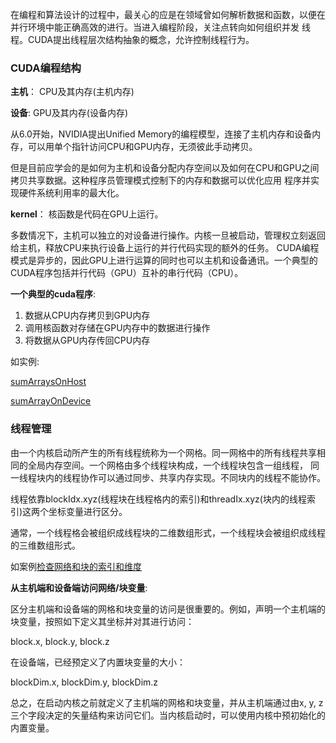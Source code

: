 在编程和算法设计的过程中，最关心的应是在领域曾如何解析数据和函数，以便在并行环境中能正确高效的进行。当进入编程阶段，关注点转向如何组织并发
线程。CUDA提出线程层次结构抽象的概念，允许控制线程行为。


### CUDA编程结构

**主机**： CPU及其内存(主机内存)

**设备**: GPU及其内存(设备内存)

从6.0开始，NVIDIA提出Unified Memory的编程模型，连接了主机内存和设备内存，可以用单个指针访问CPU和GPU内存，无须彼此手动拷贝。

但是目前应学会的是如何为主机和设备分配内存空间以及如何在CPU和GPU之间拷贝共享数据。这种程序员管理模式控制下的内存和数据可以优化应用
程序并实现硬件系统利用率的最大化。

**kernel**： 核函数是代码在GPU上运行。

多数情况下，主机可以独立的对设备进行操作。内核一旦被启动，管理权立刻返回给主机，释放CPU来执行设备上运行的并行代码实现的额外的任务。
CUDA编程模式是异步的，因此GPU上进行运算的同时也可以主机和设备通讯。一个典型的CUDA程序包括并行代码（GPU）互补的串行代码（CPU）。

**一个典型的cuda程序**:

1. 数据从CPU内存拷贝到GPU内存
2. 调用核函数对存储在GPU内存中的数据进行操作
3. 将数据从GPU内存传回CPU内存

如实例:

[sumArraysOnHost](https://github.com/ReyRen/cuda-programming-examples/blob/master/CUDA%E7%BC%96%E7%A8%8B%E6%A8%A1%E5%9E%8B/sumArraysOnHost.c)

[sumArrayOnDevice](https://github.com/ReyRen/cuda-programming-examples/blob/master/CUDA%E7%BC%96%E7%A8%8B%E6%A8%A1%E5%9E%8B/sumArraysOnDevice.c)

### 线程管理

由一个内核启动所产生的所有线程统称为一个网格。同一网格中的所有线程共享相同的全局内存空间。一个网格由多个线程块构成，一个线程块包含一组线程，
同一线程块内的线程协作可以通过同步、共享内存实现。不同块内的线程不能协作。

线程依靠blockIdx.xyz(线程块在线程格内的索引)和threadIx.xyz(块内的线程索引)这两个坐标变量进行区分。

通常，一个线程格会被组织成线程块的二维数组形式，一个线程块会被组织成线程的三维数组形式。

如案例[检查网络和块的索引和维度]()

**从主机端和设备端访问网络/块变量**:

区分主机端和设备端的网格和块变量的访问是很重要的。例如，声明一个主机端的块变量，按照如下定义其坐标并对其进行访问：

block.x, block.y, block.z

在设备端，已经预定义了内置块变量的大小：

blockDim.x, blockDim.y, blockDim.z

总之，在启动内核之前就定义了主机端的网格和块变量，并从主机端通过由x, y, z三个字段决定的矢量结构来访问它们。当内核启动时，可以使用内核中预初始化的内置变量。


